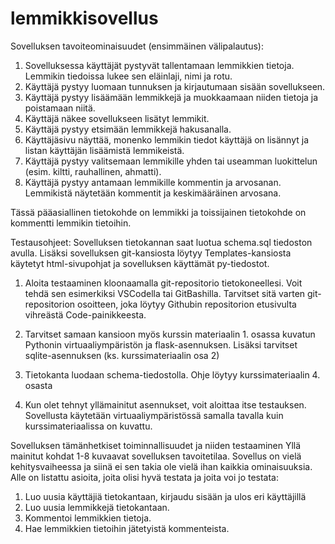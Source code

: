 # lemmikkisovellus

Sovelluksen tavoiteominaisuudet (ensimmäinen välipalautus):
1. Sovelluksessa käyttäjät pystyvät tallentamaan lemmikkien tietoja. Lemmikin tiedoissa lukee sen eläinlaji, nimi ja rotu.
2. Käyttäjä pystyy luomaan tunnuksen ja kirjautumaan sisään sovellukseen.
3. Käyttäjä pystyy lisäämään lemmikkejä ja muokkaamaan niiden tietoja ja poistamaan niitä.
4. Käyttäjä näkee sovellukseen lisätyt lemmikit.
5. Käyttäjä pystyy etsimään lemmikkejä hakusanalla.
6. Käyttäjäsivu näyttää, monenko lemmikin tiedot käyttäjä on lisännyt ja listan käyttäjän lisäämistä lemmikeistä.
7. Käyttäjä pystyy valitsemaan lemmikille yhden tai useamman luokittelun (esim. kiltti, rauhallinen, ahmatti).
8. Käyttäjä pystyy antamaan lemmikille kommentin ja arvosanan. Lemmikistä näytetään kommentit ja keskimääräinen arvosana.

Tässä pääasiallinen tietokohde on lemmikki ja toissijainen tietokohde on kommentti lemmikin tietoihin.


Testausohjeet:
Sovelluksen tietokannan saat luotua schema.sql tiedoston avulla. Lisäksi sovelluksen git-kansiosta löytyy Templates-kansiosta käytetyt html-sivupohjat ja sovelluksen käyttämät py-tiedostot. 

1. Aloita testaaminen kloonaamalla git-repositorio tietokoneellesi. Voit tehdä sen esimerkiksi VSCodella tai GitBashilla. Tarvitset sitä varten git-repositorion osoitteen, joka löytyy Githubin repositorion etusivulta vihreästä Code-painikkeesta. 

2. Tarvitset samaan kansioon myös kurssin materiaalin 1. osassa kuvatun Pythonin virtuaaliympäristön ja flask-asennuksen. Lisäksi tarvitset sqlite-asennuksen (ks. kurssimateriaalin osa 2)

3. Tietokanta luodaan schema-tiedostolla. Ohje löytyy kurssimateriaalin 4. osasta

4. Kun olet tehnyt yllämainitut asennukset, voit aloittaa itse testauksen. Sovellusta käytetään virtuaaliympäristössä samalla tavalla kuin kurssimateriaalissa on kuvattu.


Sovelluksen tämänhetkiset toiminnallisuudet ja niiden testaaminen
Yllä mainitut kohdat 1-8 kuvaavat sovelluksen tavoitetilaa. Sovellus on vielä kehitysvaiheessa ja siinä ei sen takia ole vielä ihan kaikkia ominaisuuksia. Alle on listattu asioita, joita olisi hyvä testata ja joita voi jo testata:

1. Luo uusia käyttäjiä tietokantaan, kirjaudu sisään ja ulos eri käyttäjillä
2. Luo uusia lemmikkejä tietokantaan.
3. Kommentoi lemmikkien tietoja.
4. Hae lemmikkien tietoihin jätetyistä kommenteista.



